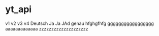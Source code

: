# yt_api

v1
v2
v3
v4
Deutsch
Ja
Ja
JAd
genau
hfghgfhfg
ggggggggggggggggg
aaaaaaaaaaaaa
zzzzzzzzzzzzzzzzzzzz
